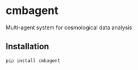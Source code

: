 # cmbagent

Multi-agent system for cosmological data analysis


## Installation

```bash
pip install cmbagent